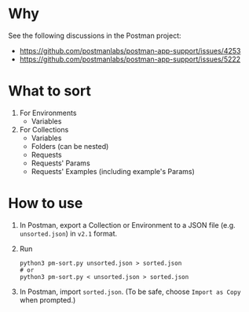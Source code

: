 # Why

See the following discussions in the Postman project:

* https://github.com/postmanlabs/postman-app-support/issues/4253
* https://github.com/postmanlabs/postman-app-support/issues/5222

# What to sort

1. For Environments
   * Variables
1. For Collections
   * Variables
   * Folders (can be nested)
   * Requests
   * Requests' Params
   * Requests' Examples (including example's Params)

# How to use

1. In Postman, export a Collection or Environment to a JSON file (e.g. `unsorted.json`) in `v2.1` format.
1. Run

    ~~~
    python3 pm-sort.py unsorted.json > sorted.json
    # or
    python3 pm-sort.py < unsorted.json > sorted.json
    ~~~
    
1. In Postman, import `sorted.json`. (To be safe, choose `Import as Copy` when prompted.)
